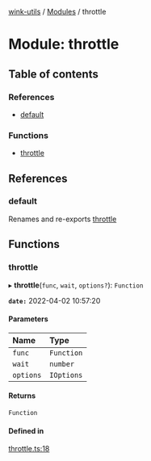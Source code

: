 [wink-utils](../README.md) / [Modules](../modules.md) / throttle

# Module: throttle

## Table of contents

### References

- [default](throttle.md#default)

### Functions

- [throttle](throttle.md#throttle)

## References

### default

Renames and re-exports [throttle](throttle.md#throttle)

## Functions

### throttle

▸ **throttle**(`func`, `wait`, `options?`): `Function`

**`date:`** 2022-04-02 10:57:20

#### Parameters

| Name | Type |
| :------ | :------ |
| `func` | `Function` |
| `wait` | `number` |
| `options` | `IOptions` |

#### Returns

`Function`

#### Defined in

[throttle.ts:18](https://github.com/huahuahuahuahuahua/wink-utils/blob/671099e/src/throttle.ts#L18)

